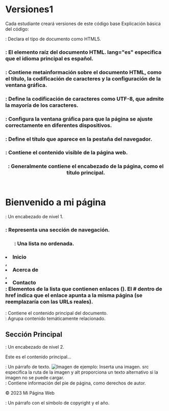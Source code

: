# Versiones1
Cada estudiante creará versiones de este código base
Explicación básica del código:

<!DOCTYPE html>: Declara el tipo de documento como HTML5.
### <html lang="es">: El elemento raíz del documento HTML. lang="es" especifica que el idioma principal es español.
### <head>: Contiene metainformación sobre el documento HTML, como el título, la codificación de caracteres y la configuración de la ventana gráfica.
### <meta charset="UTF-8">: Define la codificación de caracteres como UTF-8, que admite la mayoría de los caracteres.
### <meta name="viewport" content="width=device-width, initial-scale=1.0">: Configura la ventana gráfica para que la página se ajuste correctamente en diferentes dispositivos.
### <title>Mi Página Web Sencilla</title>: Define el título que aparece en la pestaña del navegador.
### <body>: Contiene el contenido visible de la página web.
### <header>: Generalmente contiene el encabezado de la página, como el título principal.
### <h1>Bienvenido a mi página</h1>: Un encabezado de nivel 1.
### <nav>: Representa una sección de navegación.
### <ul>: Una lista no ordenada.
### <li><a>Inicio</a></li>, <li><a>Acerca de</a></li>, <li><a>Contacto</a></li>: Elementos de la lista que contienen enlaces (<a>). El # dentro de href indica que el enlace apunta a la misma página (se reemplazaría con las URLs reales).
<main>: Contiene el contenido principal del documento.
<section>: Agrupa contenido temáticamente relacionado.
<h2>Sección Principal</h2>: Un encabezado de nivel 2.
<p>Este es el contenido principal...</p>: Un párrafo de texto.
<img src="https://via.placeholder.com/150" alt="Imagen de ejemplo">: Inserta una imagen. src especifica la ruta de la imagen y alt proporciona un texto alternativo si la imagen no se puede cargar.
<footer>: Contiene información del pie de página, como derechos de autor.
<p>&copy; 2023 Mi Página Web</p>: Un párrafo con el símbolo de copyright y el año.
